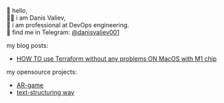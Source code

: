 👋 hello,  
👨‍💻 i am Danis Valiev,  
🥷 i am professional at DevOps engineering.  
🤝 find me in Telegram: [@danisvaliev001](https://t.me/danisvaliev001)  

my blog posts:
- [HOW TO use Terraform without any problems ON MacOS with M1 chip](https://gitlab.com/danisvaliev001/terraform_m1)

my opensource projects:
- [AR-game](https://github.com/danisvaliev001/heartS)
- [text-structuring way](https://github.com/danisvaliev001/lamark)

<!---
danisvaliev001/danisvaliev001 is a ✨ special ✨ repository because its `README.md` (this file) appears on your GitHub profile.
You can click the Preview link to take a look at your changes.
--->
